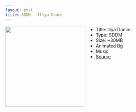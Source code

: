 ```yaml
---
layout: post
title: SDDM - Illya Dance
---
```

<img class="preview_image" height="250px" style="padding-right: 30px;" align="left" src="https://raw.githubusercontent.com/jurassicplayer/Weeb-Themes/master/weeb-sddm-themes/illyadance/screenshot.jpg" />



- Title: Illya Dance
- Type: SDDM
- Size: ~30MB
- Animated Bg
- Music
- [Source](https://github.com/jurassicplayer/Weeb-Themes/tree/master/weeb-sddm-themes/illyadance)
